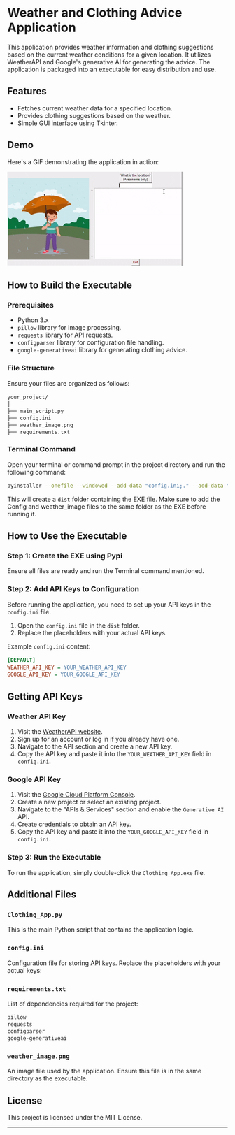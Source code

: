 # Weather and Clothing Advice Application

This application provides weather information and clothing suggestions based on the current weather conditions for a given location. It utilizes WeatherAPI and Google's generative AI for generating the advice. The application is packaged into an executable for easy distribution and use.

## Features

- Fetches current weather data for a specified location.
- Provides clothing suggestions based on the weather.
- Simple GUI interface using Tkinter.

## Demo

Here's a GIF demonstrating the application in action:

![GUI Demo](GUI_demo.gif)

## How to Build the Executable

### Prerequisites

- Python 3.x
- `pillow` library for image processing.
- `requests` library for API requests.
- `configparser` library for configuration file handling.
- `google-generativeai` library for generating clothing advice.

### File Structure

Ensure your files are organized as follows:

```
your_project/
│
├── main_script.py
├── config.ini
├── weather_image.png
├── requirements.txt
```

### Terminal Command

Open your terminal or command prompt in the project directory and run the following command:

```sh
pyinstaller --onefile --windowed --add-data "config.ini;." --add-data "weather_image.png;." --clean -n Clothing_App Clothing_App.py
```

This will create a `dist` folder containing the EXE file. Make sure to add the Config and weather_image files to the same folder as the EXE before running it.

## How to Use the Executable

### Step 1: Create the EXE using Pypi

Ensure all files are ready and run the Terminal command mentioned.

### Step 2: Add API Keys to Configuration

Before running the application, you need to set up your API keys in the `config.ini` file.

1. Open the `config.ini` file in the `dist` folder.
2. Replace the placeholders with your actual API keys.

Example `config.ini` content:

```ini
[DEFAULT]
WEATHER_API_KEY = YOUR_WEATHER_API_KEY
GOOGLE_API_KEY = YOUR_GOOGLE_API_KEY
```

## Getting API Keys

### Weather API Key

1. Visit the [WeatherAPI website](https://www.weatherapi.com/).
2. Sign up for an account or log in if you already have one.
3. Navigate to the API section and create a new API key.
4. Copy the API key and paste it into the `YOUR_WEATHER_API_KEY` field in `config.ini`.

### Google API Key

1. Visit the [Google Cloud Platform Console](https://console.cloud.google.com/).
2. Create a new project or select an existing project.
3. Navigate to the "APIs & Services" section and enable the `Generative AI` API.
4. Create credentials to obtain an API key.
5. Copy the API key and paste it into the `YOUR_GOOGLE_API_KEY` field in `config.ini`.

### Step 3: Run the Executable

To run the application, simply double-click the `Clothing_App.exe` file.

## Additional Files

### `Clothing_App.py`

This is the main Python script that contains the application logic.

### `config.ini`

Configuration file for storing API keys. Replace the placeholders with your actual keys:

### `requirements.txt`

List of dependencies required for the project:

```
pillow
requests
configparser
google-generativeai
```

### `weather_image.png`

An image file used by the application. Ensure this file is in the same directory as the executable.

## License

This project is licensed under the MIT License.

---
